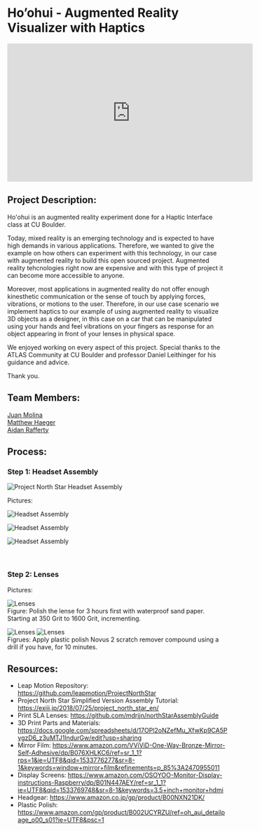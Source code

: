 # Ho’ohui - Augmented Reality Visualizer with Haptics

<iframe width="560" height="315" src="https://www.youtube.com/embed/8qIpwgm3nno" frameborder="0" allow="accelerometer; autoplay; encrypted-media; gyroscope; picture-in-picture" allowfullscreen></iframe>

## Project Description:

Ho'ohui is an augmented reality experiment done for a Haptic Interface class at CU Boulder. 

Today, mixed reality is an emerging technology and is expected to have high demands in various applications. Therefore, we wanted to give the example on how others can experiment with this technology, in our case with augmented reality to build this open sourced project. Augmented reality tehcnologies right now are expensive and with this type of project it can become more accessible to anyone. 

Moreover, most applications in augmented reality do not offer enough kinesthetic communication or the sense of touch by applying forces, vibrations, or motions to the user. Therefore, in our use case scenario we implement haptics to our example of using augmented reality to visualize 3D objects as a designer, in this case on a car that can be manipulated using your hands and feel vibrations on your fingers as response for an object appearing in front of your lenses in physical space. 

We enjoyed working on every aspect of this project. Special thanks to the ATLAS Community at CU Boulder and professor Daniel Leithinger for his guidance and advice.

Thank you.

## Team Members:

[Juan Molina](https://jamolinaescalante.myportfolio.com/) <br> [Matthew Haeger]() <br> [Aidan Rafferty]()

## Process:

### Step 1: Headset Assembly

![Project North Star Headset Assembly](https://exiii.jp/wp-content/uploads/2018/07/deal-drawing.png)

Pictures:
<br>

![Headset Assembly](https://github.com/Esmolan/Esmolan.github.io/blob/master/Pictures/IMG_20181111_130427.jpg)

![Headset Assembly](https://github.com/Esmolan/Esmolan.github.io/blob/master/Pictures/IMG_20181111_130435.jpg)

![Headset Assembly](https://github.com/Esmolan/Esmolan.github.io/blob/master/Pictures/IMG_20181111_130423.jpg)
<br>
<br>
<br>


### Step 2: Lenses

Pictures:
<br>

![Lenses](https://github.com/Esmolan/Esmolan.github.io/blob/master/Pictures/grit.JPG) <br> Figure: Polish the lense for 3 hours first with waterproof sand paper. Starting at 350 Grit to 1600 Grit, incrementing.

![Lenses](https://github.com/Esmolan/Esmolan.github.io/blob/master/Pictures/IMG_20181202_151812.jpg)
![Lenses](https://github.com/Esmolan/Esmolan.github.io/blob/master/Pictures/compound_applied.JPG) <br> Figrues: Apply plastic polish Novus 2 scratch remover compound using a drill if you have, for 10 minutes.

## Resources:

* Leap Motion Repository: https://github.com/leapmotion/ProjectNorthStar
* Project North Star Simplified Version Assembly Tutorial: https://exiii.jp/2018/07/25/project_north_star_en/
* Print SLA Lenses: https://github.com/mdrjjn/northStarAssemblyGuide
* 3D Print Parts and Materials: https://docs.google.com/spreadsheets/d/17OPl2oNZefMu_XfwKp9CA5PygzD6_z3uMTJ1lndurGw/edit?usp=sharing 
* Mirror Film: https://www.amazon.com/VViViD-One-Way-Bronze-Mirror-Self-Adhesive/dp/B076XHLKC6/ref=sr_1_1?rps=1&ie=UTF8&qid=1533776277&sr=8-1&keywords=window+mirror+film&refinements=p_85%3A2470955011
* Display Screens: https://www.amazon.com/OSOYOO-Monitor-Display-instructions-Raspberry/dp/B01N447AEY/ref=sr_1_1?ie=UTF8&qid=1533769748&sr=8-1&keywords=3.5+inch+monitor+hdmi
* Headgear: https://www.amazon.co.jp/gp/product/B00NXN21DK/
* Plastic Polish: https://www.amazon.com/gp/product/B002UCYRZU/ref=oh_aui_detailpage_o00_s01?ie=UTF8&psc=1
